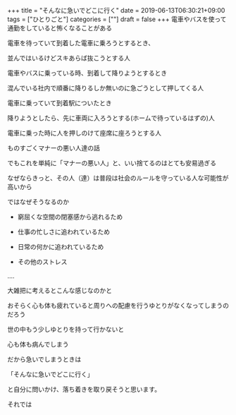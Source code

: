 +++
title = "そんなに急いでどこに行く"
date = 2019-06-13T06:30:21+09:00
tags = ["ひとりごと"]
categories = [""]
draft = false
+++
電車やバスを使って通勤をしていると怖くなることがある

電車を待っていて到着した電車に乗ろうとするとき、

並んではいるけどスキあらば抜こうとする人

電車やバスに乗っている時、到着して降りようとするとき

混んでいる社内で順番に降りるしか無いのに急ごうとして押してくる人

電車に乗っていて到着駅についたとき

降りようとしたら、先に車両に入ろうとする(ホームで待っているはずの)人

電車に乗った時に人を押しのけて座席に座ろうとする人

ものすごくマナーの悪い人達の話

でもこれを単純に「マナーの悪い人」と、いい捨てるのはとても安易過ぎる

なぜならきっと、その人（達）は普段は社会のルールを守っている人な可能性が高いから

ではなぜそうなるのか

- 窮屈くな空間の閉塞感から逃れるため

- 仕事の忙しさに追われているため

- 日常の何かに追われているため

- その他のストレス

....

大雑把に考えるとこんな感じなのかと

おそらく心も体も疲れていると周りへの配慮を行うゆとりがなくなってしまうのだろう

世の中もう少しゆとりを持って行かないと

心も体も病んでしまう

だから急いでしまうときは

「そんなに急いでどこに行く」

と自分に問いかけ、落ち着きを取り戻そうと思います。

それでは
